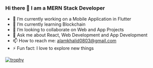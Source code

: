 ### Hi there 👋 I am a MERN Stack Developer

<!--
**AlamKhalid/AlamKhalid** is a ✨ _special_ ✨ repository because its `README.md` (this file) appears on your GitHub profile.

Here are some ideas to get you started:-->

- 🔭 I’m currently working on a Mobile Application in Flutter
- 🌱 I’m currently learning Blockchain
- 👯 I’m looking to collaborate on Web and App Projects
- 💬 Ask me about React, Web Development and App Development
- 📫 How to reach me: alamkhalid0803@gmail.com
- ⚡ Fun fact: I love to explore new things

[![trophy](https://github-profile-trophy.vercel.app/?username=AlamKhalid)](https://github.com/ryo-ma/github-profile-trophy)
